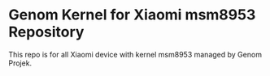 # Genom Kernel for Xiaomi msm8953 Repository
This repo is for all Xiaomi device with kernel msm8953 managed by Genom Projek.
